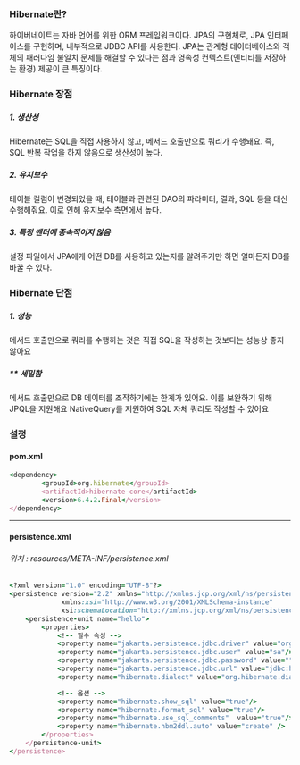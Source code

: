 ### Hibernate란?
하이버네이트는 자바 언어를 위한 ORM 프레임워크이다. 
JPA의 구현체로, JPA 인터페이스를 구현하며, 내부적으로 JDBC API를 사용한다.
JPA는 관계형 데이터베이스와 객체의 패러다임 불일치 문제를 해결할 수 있다는 점과 영속성 컨텍스트(엔티티를 저장하는 환경) 제공이 큰 특징이다.

### Hibernate 장점
##### 1. 생산성
Hibernate는 SQL을 직접 사용하지 않고, 메서드 호출만으로 쿼리가 수행돼요. 즉, SQL 반복 작업을 하지 않음으로 생산성이 높다.
##### 2. 유지보수
테이블 컬럼이 변경되었을 때, 테이블과 관련된 DAO의 파라미터, 결과, SQL 등을 대신 수행해줘요. 이로 인해 유지보수 측면에서 높다.
##### 3. 특정 벤더에 종속적이지 않음
설정 파일에서 JPA에게 어떤 DB를 사용하고 있는지를 알려주기만 하면 얼마든지 DB를 바꿀 수 있다. 

### Hibernate 단점
##### 1. 성능
메서드 호출만으로 쿼리를 수행하는 것은 직접 SQL을 작성하는 것보다는 성능상 좋지 않아요
##### ** 세밀함
메서드 호출만으로 DB 데이터를 조작하기에는 한계가 있어요. 이를 보완하기 위해 JPQL을 지원해요
NativeQuery를 지원하여 SQL 자체 쿼리도 작성할 수 있어요





### 설정 

#### pom.xml
```ruby
<dependency>
        <groupId>org.hibernate</groupId>
        <artifactId>hibernate-core</artifactId>
        <version>6.4.2.Final</version>
</dependency>
```
***

#### persistence.xml
###### 위치 : resources/META-INF/persistence.xml
```ruby
<?xml version="1.0" encoding="UTF-8"?>
<persistence version="2.2" xmlns="http://xmlns.jcp.org/xml/ns/persistence"
             xmlns:xsi="http://www.w3.org/2001/XMLSchema-instance"
             xsi:schemaLocation="http://xmlns.jcp.org/xml/ns/persistence http://xmlns.jcp.org/xml/ns/persistence/persistence_2_2.xsd">
    <persistence-unit name="hello">
        <properties>
            <!-- 필수 속성 -->
            <property name="jakarta.persistence.jdbc.driver" value="org.h2.Driver"/>
            <property name="jakarta.persistence.jdbc.user" value="sa"/>
            <property name="jakarta.persistence.jdbc.password" value=""/>
            <property name="jakarta.persistence.jdbc.url" value="jdbc:h2:tcp://localhost/~/test"/>
            <property name="hibernate.dialect" value="org.hibernate.dialect.H2Dialect"/>

            <!-- 옵션 -->
            <property name="hibernate.show_sql" value="true"/>
            <property name="hibernate.format_sql" value="true"/>
            <property name="hibernate.use_sql_comments"  value="true"/>
            <property name="hibernate.hbm2ddl.auto" value="create" />
        </properties>
    </persistence-unit>
</persistence>
